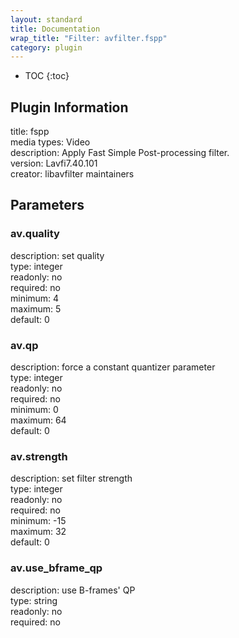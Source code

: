 ```yaml
---
layout: standard
title: Documentation
wrap_title: "Filter: avfilter.fspp"
category: plugin
---
```

* TOC
{:toc}

## Plugin Information

title: fspp  
media types:
Video  
description: Apply Fast Simple Post-processing filter.  
version: Lavfi7.40.101  
creator: libavfilter maintainers  

## Parameters

### av.quality

  
description:
set quality  
type: integer  
readonly: no  
required: no  
minimum: 4  
maximum: 5  
default: 0  

### av.qp

  
description:
force a constant quantizer parameter  
type: integer  
readonly: no  
required: no  
minimum: 0  
maximum: 64  
default: 0  

### av.strength

  
description:
set filter strength  
type: integer  
readonly: no  
required: no  
minimum: -15  
maximum: 32  
default: 0  

### av.use_bframe_qp

  
description:
use B-frames&#39; QP  
type: string  
readonly: no  
required: no  

